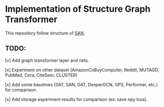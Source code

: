# Implementation of Structure Graph Transformer
This repository follow structure of [SAN](https://github.com/DevinKreuzer/SAN).

## TODO:
[v] Add graph transformer layer and nets.

[x] Experiment on other dataset (AmazonCoBuyComputer, Reddit, MUTAGD, PubMed, Cora, CiteSeer, CLUSTER)

[x] Add some baselines (SAT, SAN, GAT, DeeperGCN, GPS, Performer, etc.) for comparison.

[x] Add storage experiment results for comparison (ex: save npy loss).